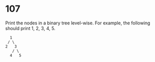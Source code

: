 [_metadata_:number]:-      "107"
[_metadata_:difficulty]:-  "Easy"
[_metadata_:asker]:-       "Microsoft"
[_metadata_:tags]:-        "binary-tree"

# 107

Print the nodes in a binary tree level-wise. For example, the following should print 1, 2, 3, 4, 5.

```
  1
 / \
2   3
   / \
  4   5
```
